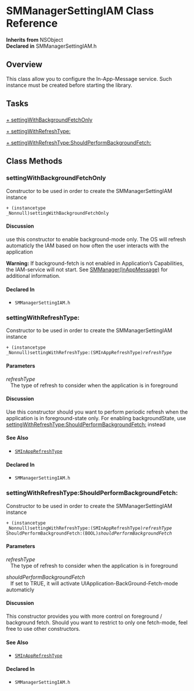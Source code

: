 # SMManagerSettingIAM Class Reference

**Inherits from** NSObject  
**Declared in** SMManagerSettingIAM.h  

## Overview

This class allow you to configure the In-App-Message service.
Such instance must be created before starting the library.

## Tasks

### 

[+&nbsp;settingWithBackgroundFetchOnly](#/api/name/settingWithBackgroundFetchOnly)  

[+&nbsp;settingWithRefreshType:](#/api/name/settingWithRefreshType:)  

[+&nbsp;settingWithRefreshType:ShouldPerformBackgroundFetch:](#/api/name/settingWithRefreshType:ShouldPerformBackgroundFetch:)  

<a title="Class Methods" name="class_methods"></a>
## Class Methods

<a name="/api/name/settingWithBackgroundFetchOnly" title="settingWithBackgroundFetchOnly"></a>
### settingWithBackgroundFetchOnly

Constructor to be used in order to create the SMManagerSettingIAM instance

<code>+ (instancetype _Nonnull)settingWithBackgroundFetchOnly</code>

#### Discussion
use this constructor to enable background-mode only.
The OS will refresh automaticly the IAM based on how often the user interacts with the application

<strong>Warning:</strong> If background-fetch is not enabled in Application&rsquo;s Capabilities, the IAM-service will not start.
See <a href="../Categories/SMManager+InAppMessage.md">SMManager(InAppMessage)</a> for additional information.

#### Declared In
* `SMManagerSettingIAM.h`

<a name="/api/name/settingWithRefreshType:" title="settingWithRefreshType:"></a>
### settingWithRefreshType:

Constructor to be used in order to create the SMManagerSettingIAM instance

<code>+ (instancetype _Nonnull)settingWithRefreshType:(SMInAppRefreshType)*refreshType*</code>

#### Parameters

*refreshType*  
&nbsp;&nbsp;&nbsp;The type of refresh to consider when the application is in foreground  

#### Discussion
Use this constructor should you want to perform periodic refresh when the application is in foreground-state only.
For enabling backgroundState, use <a href="#/api/name/settingWithRefreshType:ShouldPerformBackgroundFetch:">settingWithRefreshType:ShouldPerformBackgroundFetch:</a> instead

#### See Also

* <code><a href="../Constants/SMInAppRefreshType.md">SMInAppRefreshType</a></code>

#### Declared In
* `SMManagerSettingIAM.h`

<a name="/api/name/settingWithRefreshType:ShouldPerformBackgroundFetch:" title="settingWithRefreshType:ShouldPerformBackgroundFetch:"></a>
### settingWithRefreshType:ShouldPerformBackgroundFetch:

Constructor to be used in order to create the SMManagerSettingIAM instance

<code>+ (instancetype _Nonnull)settingWithRefreshType:(SMInAppRefreshType)*refreshType* ShouldPerformBackgroundFetch:(BOOL)*shouldPerformBackgroundFetch*</code>

#### Parameters

*refreshType*  
&nbsp;&nbsp;&nbsp;The type of refresh to consider when the application is in foreground  

*shouldPerformBackgroundFetch*  
&nbsp;&nbsp;&nbsp;If set to TRUE, it will activate UIApplication-BackGround-Fetch-mode automaticly  

#### Discussion
This constructor provides you with more control on foreground / background fetch.
Should you want to restrict to only one fetch-mode, feel free to use other constructors.

#### See Also

* <code><a href="../Constants/SMInAppRefreshType.md">SMInAppRefreshType</a></code>

#### Declared In
* `SMManagerSettingIAM.h`

